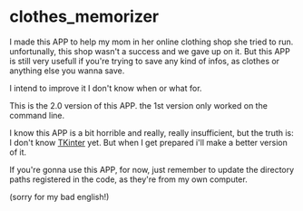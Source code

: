 # clothes_memorizer

I made this APP to help my mom in her online clothing shop she tried to run. unfortunally, this shop wasn't a success and we gave up on it.
But this APP is still very usefull if you're trying to save any kind of infos, as clothes or anything else you wanna save.

I intend to improve it I don't know when or what for.

This is the 2.0 version of this APP. the 1st version only worked on the command line.

I know this APP is a bit horrible and really, really insufficient, but the truth is: I don't know [TKinter](https://docs.python.org/3/library/tkinter.html) yet. But when I get prepared i'll make a better version of it.

If you're gonna use this APP, for now, just remember to update the directory paths registered in the code, as they're from my own computer.

(sorry for my bad english!)
